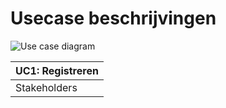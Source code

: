 # Usecase beschrijvingen

![Use case diagram]

| UC1: Registreren |
| --- |
| Stakeholders




[Use case diagram]: http://www.plantuml.com/plantuml/proxy?src=https://raw.githubusercontent.com/Jelmergu/ooad-casus-vagado/master/docs/diagrams/use_cases/use_cases.puml?cache=no
